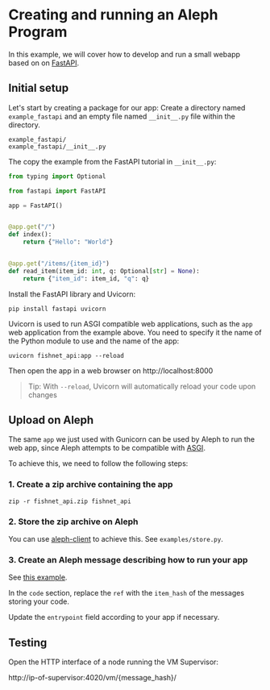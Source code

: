 # Creating and running an Aleph Program

In this example, we will cover how to develop and run a small webapp based on
on [FastAPI](https://fastapi.tiangolo.com/).

## Initial setup

Let's start by creating a package for our app: 
Create a directory named `example_fastapi` 
and an empty file named `__init__.py` file within the directory.
```
example_fastapi/
example_fastapi/__init__.py
```

The copy the example from the FastAPI tutorial in `__init__.py`:
```python
from typing import Optional

from fastapi import FastAPI

app = FastAPI()


@app.get("/")
def index():
    return {"Hello": "World"}


@app.get("/items/{item_id}")
def read_item(item_id: int, q: Optional[str] = None):
    return {"item_id": item_id, "q": q}
```

Install the FastAPI library and Uvicorn: 
```shell
pip install fastapi uvicorn
```

Uvicorn is used to run ASGI compatible web applications, such as the `app`
web application from the example above. You need to specify it the name of the
Python module to use and the name of the app:
```shell
uvicorn fishnet_api:app --reload
```

Then open the app in a web browser on http://localhost:8000

> Tip: With `--reload`, Uvicorn will automatically reload your code upon changes  

## Upload on Aleph

The same `app` we just used with Gunicorn can be used by Aleph to run 
the web app, since Aleph attempts to be compatible with 
[ASGI](https://asgi.readthedocs.io/ASGI).

To achieve this, we need to follow the following steps:

### 1. Create a zip archive containing the app

```shell
zip -r fishnet_api.zip fishnet_api
```

### 2. Store the zip archive on Aleph

You can use [aleph-client](https://github.com/aleph-im/aleph-client) to achieve this.
See `examples/store.py`.

### 3. Create an Aleph message describing how to run your app

See [this example](https://explorer.aleph.im/address/ETH/0x9319Ad3B7A8E0eE24f2E639c40D8eD124C5520Ba/message/POST/91c83eff3ba23d6b501a2aa3c4364ec235eb8283b6fa8ac20d235642a48791b8).

In the `code` section, replace the `ref` with the `item_hash` of the messages
storing your code.

Update the `entrypoint` field according to your app if necessary.

## Testing

Open the HTTP interface of a node running the VM Supervisor:

http://ip-of-supervisor:4020/vm/{message_hash}/
